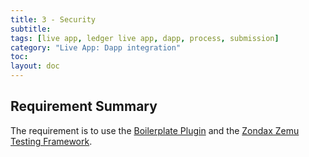```yaml
---
title: 3 - Security
subtitle:
tags: [live app, ledger live app, dapp, process, submission]
category: "Live App: Dapp integration"
toc:
layout: doc
---
```


## Requirement Summary

The requirement is to use the [Boilerplate Plugin](../nano-plugin/boilerplate-plugin/) and the [Zondax Zemu Testing Framework](../nano-plugin/testing/).